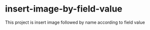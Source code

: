 # insert-image-by-field-value
This project is insert image followed by name according to field value
